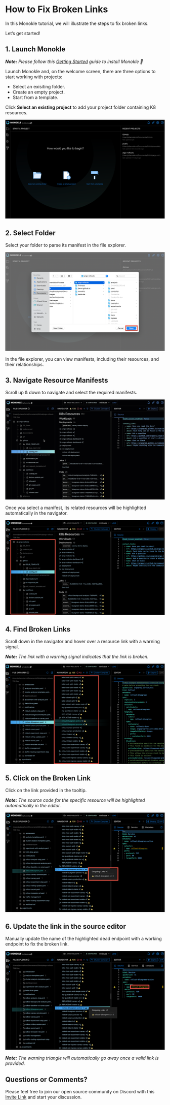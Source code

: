 # How to Fix Broken Links

In this Monokle tutorial, we will illustrate the steps to fix broken links. 

Let’s get started!

## **1. Launch Monokle**

<em>**Note:** Please follow this [Getting Started](../getting-started.md) guide to install Monokle 🚀</em>

Launch Monokle and, on the welcome screen, there are three options to start working with projects:

 - Select an exisiting folder.
 - Create an empty project.
 - Start from a template.
 
 Click **Select an existing project** to add your project folder containing K8 resources. 


![Image 1](img/image-1-1.5.0.png)

## **2. Select Folder**

Select your folder to parse its manifest in the file explorer. 

![Image 2](img/image-2-1.5.0.png)

In the file explorer, you can view manifests, including their resources, and their relationships.

## **3. Navigate Resource Manifests**

Scroll up & down to navigate and select the required manifests. 

![Image 3](img/imaged-3-1.5.0.gif)

Once you select a manifest, its related resources will be highlighted automatically in the navigator. 

![Image 4](img/imaged-4-1.5.0.png)

## **4. Find Broken Links**

Scroll down in the navigator and hover over a resource link with a warning signal.

<em>**Note:** The link with a warning signal indicates that the link is broken.</em>  

![Image 5](img/imaged-5-1.5.0.png)

## **5. Click on the Broken Link**

Click on the link provided in the tooltip.

<em>**Note:**  The source code for the specific resource will be highlighted automatically in the editor.</em> 

![Image 6](img/imaged-6-1.5.0.png)

## **6. Update the link in the source editor**

Manually update the name of the highlighted dead endpoint with a working endpoint to fix the broken link. 

![Image 7](img/imaged-7-1.5.0.png)

<em>**Note:** The warning triangle will automatically go away once a valid link is provided.</em>

## **Questions or Comments?**

Please feel free to join our open source community on Discord with this [Invite Link](https://discord.gg/6zupCZFQbe) and start your discussion. 







